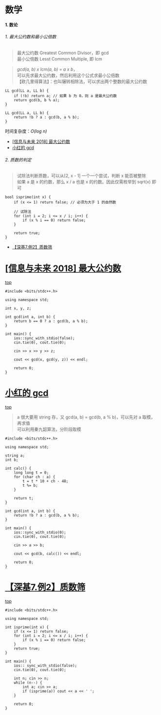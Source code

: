 # 数学

#### 1. 数论
###### 1. 最⼤公约数和最⼩公倍数
>最大公约数 Greatest Common Divisor，即 gcd  
最小公倍数 Lesst Common Multiple, 即 lcm  

>*gcd(a, b) x lcm(a, b) = a x b*，  
可以先求最大公约数，然后利用这个公式求最小公倍数  
>【欧几里得算法】：也叫辗转相除法，可以求出两个整数的最大公约数  

```
LL gcd(LL a, LL b) {
    if (!b) return a; // 如果 b 为 0，则 a 是最大公约数
    return gcd(b, b % a);
}
```
```
LL gcd(LL a, LL b) {
    return !b ? a : gcd(b, a % b);
}
```
时间复杂度：*O(log n)*


* [[信息与未来 2018] 最大公约数](#信息与未来-2018-最大公约数)
* [小红的 gcd](#小红的-gcd)  

###### 2. 质数的判定
>试除法判断质数，可以从[2, x - 1] 一个一个尝试，判断 x 能否被整除  
>如果 a 是 x 的约数，那么 x / a 也是 x 的约数。因此仅需枚举到 sqrt(x) 即可  
```
bool isprime(int x) {
    if (x <= 1) return false; // 必须为大于 1 的自然数
    
    // 试除法
    for (int i = 2; i <= x / i; i++) {
        if (x % i == 0) return false;
    }

    return true;
}
```

* [【深基7.例2】质数筛](#深基7例2质数筛)


# [[信息与未来 2018] 最大公约数](https://www.luogu.com.cn/problem/B3736)
[top](#1-数论)
```
#include <bits/stdc++.h>

using namespace std;

int x, y, z;

int gcd(int a, int b) {
	return b == 0 ? a : gcd(b, a % b);
}

int main() {
	ios::sync_with_stdio(false);
	cin.tie(0), cout.tie(0);
	
	cin >> x >> y >> z;
	
	cout << gcd(x, gcd(y, z)) << endl;
	
	return 0;
} 
```

# [小红的 gcd](https://ac.nowcoder.com/acm/problem/275615)
[top](#2-质数的判定)
>a 很大要用 string 存，又 gcd(a, b) = gcd(b, a % b)，可以先对 a 取模，再求值  
可以利用秦九韶算法，分阶段取模  
```
#include <bits/stdc++.h>

using namespace std;

string a;
int b;

int calc() {
    long long t = 0;
    for (char ch : a) {
        t = t * 10 + ch - 48;
        t %= b;
    }
    
    return t;
}

int gcd(int a, int b) {
    return !b ? a : gcd(b, a % b);
}

int main() {
    ios::sync_with_stdio(0);
    cin.tie(0), cout.tie(0);
    
    cin >> a >> b;
    
    cout << gcd(b, calc()) << endl;
    
    return 0;
}
```

# [【深基7.例2】质数筛](https://www.luogu.com.cn/problem/P5736)
[top](#1-数论)
```
#include <bits/stdc++.h> 

using namespace std;

int isprime(int x) {
	if (x <= 1) return false;
	for (int i = 2; i <= x / i; i++) {
		if (x % i == 0) return false;
	}
	return true;
}

int main() {
	ios:: sync_with_stdio(false);
	cin.tie(0), cout.tie(0);
	
	int n; cin >> n;
	while (n--) {
		int a; cin >> a;
		if (isprime(a)) cout << a << ' ';
	}
	
	return 0;
}
```
